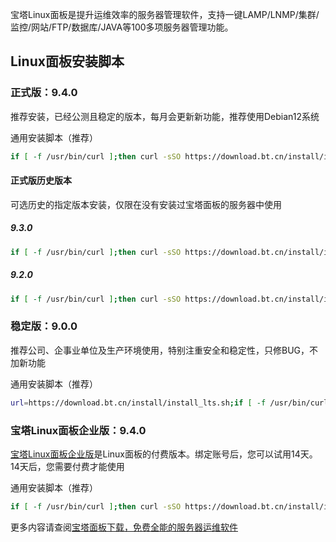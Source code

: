 宝塔Linux面板是提升运维效率的服务器管理软件，支持一键LAMP/LNMP/集群/监控/网站/FTP/数据库/JAVA等100多项服务器管理功能。

## Linux面板安装脚本

### 正式版：9.4.0

推荐安装，已经公测且稳定的版本，每月会更新新功能，推荐使用Debian12系统

通用安装脚本（推荐）

```bash
if [ -f /usr/bin/curl ];then curl -sSO https://download.bt.cn/install/install_panel.sh;else wget -O install_panel.sh https://download.bt.cn/install/install_panel.sh;fi;bash install_panel.sh ed8484bec
```

#### 正式版历史版本

可选历史的指定版本安装，仅限在没有安装过宝塔面板的服务器中使用

##### 9.3.0

```bash
if [ -f /usr/bin/curl ];then curl -sSO https://download.bt.cn/install/install_nearest.sh;else wget -O install_nearest.sh https://download.bt.cn/install/install_nearest.sh;fi;bash install_nearest.sh ed8484bec
```

##### 9.2.0

```bash
if [ -f /usr/bin/curl ];then curl -sSO https://download.bt.cn/install/install_second_nearest.sh;else wget -O install_second_nearest.sh https://download.bt.cn/install/install_second_nearest.sh;fi;bash install_second_nearest.sh ed8484bec
```

### 稳定版：9.0.0

推荐公司、企事业单位及生产环境使用，特别注重安全和稳定性，只修BUG，不加新功能

通用安装脚本（推荐）

```bash
url=https://download.bt.cn/install/install_lts.sh;if [ -f /usr/bin/curl ];then curl -sSO $url;else wget -O install_lts.sh $url;fi;bash install_lts.sh ed8484bec
```

### 宝塔Linux面板企业版：9.4.0
[宝塔Linux面板企业版](https://www.bt.cn/new/ltd_trial "宝塔Linux面板企业版")是Linux面板的付费版本。绑定账号后，您可以试用14天。14天后，您需要付费才能使用

通用安装脚本（推荐）

```bash
if [ -f /usr/bin/curl ];then curl -sSO https://download.bt.cn/install/install_ltd.sh;else wget -O install_ltd.sh https://download.bt.cn/install/install_ltd.sh;fi;bash install_ltd.sh
```

更多内容请查阅[宝塔面板下载，免费全能的服务器运维软件](https://www.bt.cn/new/download.html "宝塔面板下载，免费全能的服务器运维软件")
